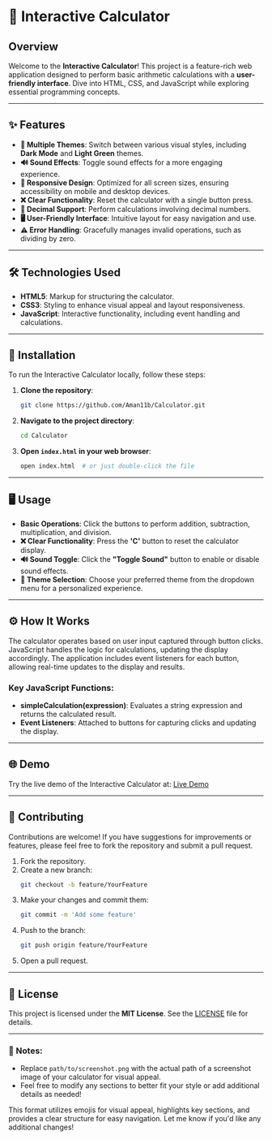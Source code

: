 # 🧮 Interactive Calculator

## Overview
Welcome to the **Interactive Calculator**! This project is a feature-rich web application designed to perform basic arithmetic calculations with a **user-friendly interface**. Dive into HTML, CSS, and JavaScript while exploring essential programming concepts.

---

## ✨ Features
- **🌈 Multiple Themes**: Switch between various visual styles, including **Dark Mode** and **Light Green** themes.
- **🔊 Sound Effects**: Toggle sound effects for a more engaging experience.
- **📱 Responsive Design**: Optimized for all screen sizes, ensuring accessibility on mobile and desktop devices.
- **❌ Clear Functionality**: Reset the calculator with a single button press.
- **🔢 Decimal Support**: Perform calculations involving decimal numbers.
- **🖥️ User-Friendly Interface**: Intuitive layout for easy navigation and use.
- **⚠️ Error Handling**: Gracefully manages invalid operations, such as dividing by zero.

---

## 🛠️ Technologies Used
- **HTML5**: Markup for structuring the calculator.
- **CSS3**: Styling to enhance visual appeal and layout responsiveness.
- **JavaScript**: Interactive functionality, including event handling and calculations.

---

## 🚀 Installation
To run the Interactive Calculator locally, follow these steps:

1. **Clone the repository**:
   ```bash
   git clone https://github.com/Aman11b/Calculator.git
   ```
2. **Navigate to the project directory**:
   ```bash
   cd Calculator
   ```
3. **Open `index.html` in your web browser**:
   ```bash
   open index.html  # or just double-click the file
   ```

---

## 🖥️ Usage
- **Basic Operations**: Click the buttons to perform addition, subtraction, multiplication, and division.
- **❌ Clear Functionality**: Press the **'C'** button to reset the calculator display.
- **🔊 Sound Toggle**: Click the **"Toggle Sound"** button to enable or disable sound effects.
- **🌈 Theme Selection**: Choose your preferred theme from the dropdown menu for a personalized experience.

---

## ⚙️ How It Works
The calculator operates based on user input captured through button clicks. JavaScript handles the logic for calculations, updating the display accordingly. The application includes event listeners for each button, allowing real-time updates to the display and results.

### Key JavaScript Functions:
- **simpleCalculation(expression)**: Evaluates a string expression and returns the calculated result.
- **Event Listeners**: Attached to buttons for capturing clicks and updating the display.

---

## 🌐 Demo
Try the live demo of the Interactive Calculator at: [Live Demo](https://aman11b.github.io/Calculator/)

---

## 🤝 Contributing
Contributions are welcome! If you have suggestions for improvements or features, please feel free to fork the repository and submit a pull request.

1. Fork the repository.
2. Create a new branch:
   ```bash
   git checkout -b feature/YourFeature
   ```
3. Make your changes and commit them:
   ```bash
   git commit -m 'Add some feature'
   ```
4. Push to the branch:
   ```bash
   git push origin feature/YourFeature
   ```
5. Open a pull request.

---

## 📄 License
This project is licensed under the **MIT License**. See the [LICENSE](LICENSE) file for details.

---

### 🎨 Notes:
- Replace `path/to/screenshot.png` with the actual path of a screenshot image of your calculator for visual appeal.
- Feel free to modify any sections to better fit your style or add additional details as needed!

This format utilizes emojis for visual appeal, highlights key sections, and provides a clear structure for easy navigation. Let me know if you'd like any additional changes!
